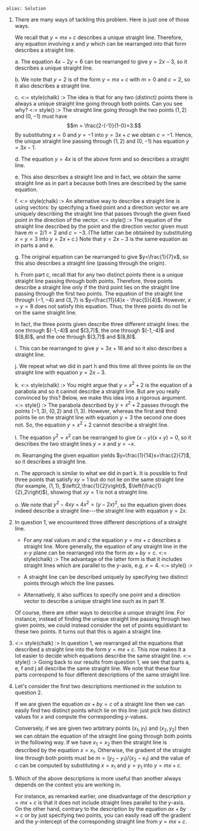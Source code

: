 ````
alias: Solution
````

1. There are many ways of tackling this problem.  Here is just one of those ways.

    We recall that $y=mx+c$ describes a unique straight line. Therefore, any equation involving $x$ and $y$ which can be rearranged into that form describes a straight line.

    a. The equation $4x-2y=6$ can be rearranged to give $y=2x-3$, so it describes a unique straight line.

    b. We note that $y=2$ is of the form $y=mx+c$ with $m=0$ and $c=2$, so it also describes a straight line.

    c. <:= style(chalk) :>
    The idea is that for any two (distinct) points there is always a unique straight line going through both points. Can you see why?
    <:= style() :>
    The straight line going through the two points $(1,2)$ and $(0,-1)$ must have $$m = \frac{2-(-1)}{1-0}=3.$$ By substituting $x=0$ and $y=-1$ into $y=3x+c$ we obtain $c=-1$. Hence, the unique straight line passing through $(1,2)$ and $(0,-1)$ has equation $y=3x-1$.
    
    d. The equation $y=4x$ is of the above form and so describes a straight line.

    e. This also describes a straight line and in fact, we obtain the same straight line as in part a because both lines are described by the same equation.

    f. <:= style(chalk) :>
    An alternative way to describe a straight line is using vectors: by specifying a fixed point and a direction vector we are uniquely describing the straight line that passes through the given fixed point in the direction of the vector.
    <:= style() :>
    The equation of the straight line described by the point and the direction vector given must have $m=2/1=2$ and $c=-3$. (The latter can be obtained by substituting $x=y=3$ into $y=2x+c$.) Note that $y=2x-3$ is the same equation as in parts a and e.

    g. The original equation can be rearranged to give $y=\frac{1}{7}x$, so this also describes a straight line (passing through the origin).

    h. From part c, recall that for any two distinct points there is a unique straight line passing through both points. Therefore, three points describe a straight line only if the third point lies on the straight line passing through the first two points. The equation of the straight line through $(-1,-4)$ and $(3,7)$ is $y=\frac{11}{4}x - \frac{5}{4}$. However, $x=y=8$ does not satisfy this equation. Thus, the three points do not lie on the same straight line.
    <div class="chalk">
    In fact, the three points given describe three different straight lines: the one through $(-1,-4)$ and $(3,7)$, the one through $(-1,-4)$ and $(8,8)$, and the one through $(3,7)$ and $(8,8)$.
    </div>

    i. This can be rearranged to give $y=3x+16$ and so it also describes a straight line.

    j. We repeat what we did in part h and this time all three points lie on the straight line with equation $y=2x-3$.

    k. <:= style(chalk) :>
    You might argue that $y=x^2+2$ is the equation of a parabola and so it cannot describe a straight line. But are you really convinced by this? Below, we make this idea into a rigorous argument.
    <:= style() :>
    The parabola described by $y=x^2+2$ passes through the points $(-1,3)$, $(0,2)$ and $(1,3)$. However, whereas the first and third points lie on the straight line with equation $y=3$ the second one does not. So, the equation $y=x^2+2$ cannot describe a straight line.

    l. The equation $y^2=x^2$ can be rearranged to give $(x-y)(x+y) = 0$, so it describes the two straight lines $y=x$ and $y=-x$.

    m. Rearranging the given equation yields $y=\frac{1}{14}x+\frac{2}{7}$, so it describes a straight line.

    n. The approach is similar to what we did in part k. It is possible to find three points that satisfy $xy = 1$ but do not lie on the same straight line (for example, $(1,1)$, $\left(2,\frac{1}{2}\right)$, $\left(\frac{1}{2},2\right)$), showing that $xy = 1$ is not a straight line.

    o. We note that $y^2-4xy+4x^2=(y-2x)^2$, so the equation given does indeed describe a straight line---the straight line with equation $y=2x$.

2. In question 1, we encountered three different descriptions of a straight line.

    * For any real values $m$ and $c$ the equation $y=mx+c$ describes a straight line. More generally, the equation of any straight line in the $x$-$y$ plane can be rearranged into the form $ax+by=c$.
    <:= style(chalk) :>
    The advantage of the latter form is that it includes straight lines which are parallel to the $y$-axis, e.g. $x=4$.
    <:= style() :>

    * A straight line can be described uniquely by specifying two distinct points through which the line passes.

    * Alternatively, it also suffices to specify one point and a direction vector to describe a unique straight line such as in part 1f.

    Of course, there are other ways to describe a unique straight line. For instance, instead of finding the unique straight line passing through two given points, we could instead consider the set of points equidistant to these two points. It turns out that this is again a straight line.

3. <:= style(chalk) :>
In question 1, we rearranged all the equations that described a straight line into the form $y=mx+c$. This now makes it a lot easier to decide which equations describe the same straight line.
<:= style() :>
Going back to our results from question 1, we see that parts a, e, f and j all describe the same straight line. We note that these four parts correspond to four different descriptions of the same straight line.

4. Let's consider the first two descriptions mentioned in the solution to question 2.

     If we are given the equation $ax+by=c$ of a straight line then we can easily find two distinct points which lie on this line: just pick two distinct values for $x$ and compute the corresponding $y$-values.

     Conversely, if we are given two arbitrary points $(x_1,y_1)$ and $(x_2,y_2)$ then we can obtain the equation of the straight line going through both points in the following way. If we have $x_1=x_2$ then the straight line is described by the equation $x=x_1$. Otherwise, the gradient of the straight line through both points must be $m=(y_2-y_1)/(x_2-x_1)$ and the value of $c$ can be computed by substituting $x=x_1$ and $y=y_1$ into $y=mx+c$.

5. Which of the above descriptions is more useful than another always depends on the context you are working in.

     For instance, as remarked earlier, one disadvantage of the description $y=mx+c$ is that it does not include straight lines parallel to the $y$-axis. On the other hand, contrary to the description by the equation $ax+by=c$ or by just specifying two points, you can easily read off the gradient and the $y$-intercept of the corresponding straight line from $y=mx+c$.
